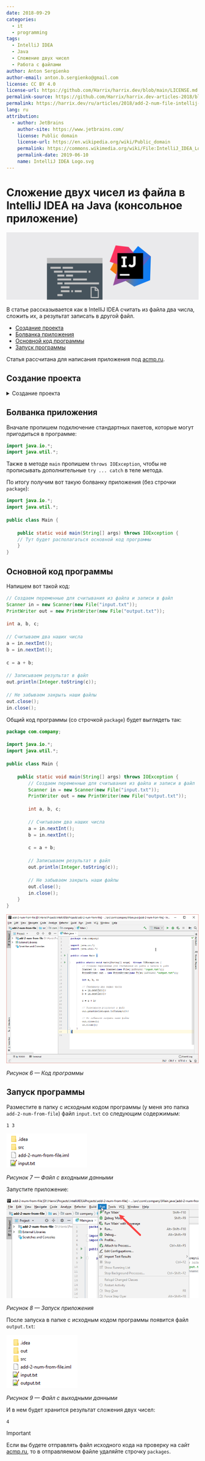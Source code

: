 ```yaml
---
date: 2018-09-29
categories:
  - it
  - programming
tags:
  - IntelliJ IDEA
  - Java
  - Сложение двух чисел
  - Работа с файлами
author: Anton Sergienko
author-email: anton.b.sergienko@gmail.com
license: CC BY 4.0
license-url: https://github.com/Harrix/harrix.dev/blob/main/LICENSE.md
permalink-source: https://github.com/Harrix/harrix.dev-articles-2018/blob/main/add-2-num-file-intellij-idea/add-2-num-file-intellij-idea.md
permalink: https://harrix.dev/ru/articles/2018/add-2-num-file-intellij-idea/
lang: ru
attribution:
  - author: JetBrains
    author-site: https://www.jetbrains.com/
    license: Public domain
    license-url: https://en.wikipedia.org/wiki/Public_domain
    permalink: https://commons.wikimedia.org/wiki/File:IntelliJ_IDEA_Logo.svg
    permalink-date: 2019-06-10
    name: IntelliJ IDEA Logo.svg
---
```


# Сложение двух чисел из файла в IntelliJ IDEA на Java (консольное приложение)

![Featured image](featured-image.svg)

В статье рассказывается как в IntelliJ IDEA считать из файла два числа, сложить их, а результат записать в другой файл.

- [Создание проекта](#создание-проекта)
- [Болванка приложения](#болванка-приложения)
- [Основной код программы](#основной-код-программы)
- [Запуск программы](#запуск-программы)

Статья рассчитана для написания приложения под [acmp.ru](//acmp.ru/).

## Создание проекта

<details>
<summary>Создание проекта</summary>

![Создание нового проекта](img/new-project_01.png)

_Рисунок 1 — Создание нового проекта_

![Выбор типа проекта](img/new-project_02.png)

_Рисунок 2 — Выбор типа проекта_

![Выбор шаблона консольного приложения](img/new-project_03.png)

_Рисунок 3 — Выбор шаблона консольного приложения_

![Выбор названия проекта и папки его размещения](img/new-project_04.png)

_Рисунок 4 — Выбор названия проекта и папки его размещения_

![Созданный проект](img/new-project_05.png)

_Рисунок 5 — Созданный проект_

</details>

## Болванка приложения

Вначале пропишем подключение стандартных пакетов, которые могут пригодиться в программе:

```java
import java.io.*;
import java.util.*;
```

Также в методе `main` пропишем `throws IOException`, чтобы не прописывать дополнительные `try ... catch` в теле метода.

По итогу получим вот такую болванку приложения (без строчки `package`):

```java
import java.io.*;
import java.util.*;

public class Main {

    public static void main(String[] args) throws IOException {
    // Тут будет располагаться основной код программы
    }
}
```

## Основной код программы

Напишем вот такой код:

```java
// Создаем переменные для считывания из файла и записи в файл
Scanner in = new Scanner(new File("input.txt"));
PrintWriter out = new PrintWriter(new File("output.txt"));

int a, b, c;

// Считываем два наших числа
a = in.nextInt();
b = in.nextInt();

c = a + b;

// Записываем результат в файл
out.println(Integer.toString(c));

// Не забываем закрыть наши файлы
out.close();
in.close();
```

Общий код программы (со строчкой `package`) будет выглядеть так:

```java
package com.company;

import java.io.*;
import java.util.*;

public class Main {

    public static void main(String[] args) throws IOException {
        // Создаем переменные для считывания из файла и записи в файл
        Scanner in = new Scanner(new File("input.txt"));
        PrintWriter out = new PrintWriter(new File("output.txt"));

        int a, b, c;

        // Считываем два наших числа
        a = in.nextInt();
        b = in.nextInt();

        c = a + b;

        // Записываем результат в файл
        out.println(Integer.toString(c));

        // Не забываем закрыть наши файлы
        out.close();
        in.close();
    }
}
```

![Код программы](img/java.png)

_Рисунок 6 — Код программы_

## Запуск программы

Разместите в папку с исходным кодом программы (у меня это папка `add-2-num-from-file`) файл `input.txt` со следующим содержимым:

```text
1 3
```

![Файл с входными данными](img/input.png)

_Рисунок 7 — Файл с входными данными_

Запустите приложение:

![Запуск приложения](img/run.png)

_Рисунок 8 — Запуск приложения_

После запуска в папке с исходным кодом программы появится файл `output.txt`:

![Файл с выходными данными](img/output.png)

_Рисунок 9 — Файл с выходными данными_

И в нем будет хранится результат сложения двух чисел:

```text
4
```

> [!IMPORTANT]
> Если вы будете отправлять файл исходного кода на проверку на сайт [acmp.ru](//acmp.ru/), то в отправляемом файле удаляйте строчку `packages`.
